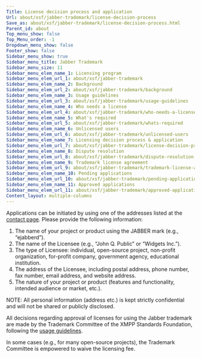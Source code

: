 ```yaml
---
Title: License decision process and application
Url: about/xsf/jabber-trademark/license-decision-process
Save_as: about/xsf/jabber-trademark/license-decision-process.html
Parent_id: about
Top_menu_show: false
Top_Menu_order: -1
Dropdown_menu_show: false
Footer_show: false
Sidebar_menu_show: true
Sidebar_menu_title: Jabber Trademark
Sidebar_menu_size: 11
Sidebar_menu_elem_name_1: Licensing program
Sidebar_menu_elem_url_1: about/xsf/jabber-trademark
Sidebar_menu_elem_name_2: Background
Sidebar_menu_elem_url_2: about/xsf/jabber-trademark/background
Sidebar_menu_elem_name_3: Usage guidelines
Sidebar_menu_elem_url_3: about/xsf/jabber-trademark/usage-guidelines
Sidebar_menu_elem_name_4: Who needs a license
Sidebar_menu_elem_url_4: about/xsf/jabber-trademark/who-needs-a-license
Sidebar_menu_elem_name_5: What's required
Sidebar_menu_elem_url_5: about/xsf/jabber-trademark/whats-required
Sidebar_menu_elem_name_6: Unlicensed users
Sidebar_menu_elem_url_6: about/xsf/jabber-trademark/unlicensed-users
Sidebar_menu_elem_name_7: Licensing decision process & application
Sidebar_menu_elem_url_7: about/xsf/jabber-trademark/license-decision-process
Sidebar_menu_elem_name_8: Dispute resolution
Sidebar_menu_elem_url_8: about/xsf/jabber-trademark/dispute-resolution
Sidebar_menu_elem_name_9: Trademark license agreement
Sidebar_menu_elem_url_9: about/xsf/jabber-trademark/trademark-license-agreement
Sidebar_menu_elem_name_10: Pending applications
Sidebar_menu_elem_url_10: about/xsf/jabber-trademark/pending-applications
Sidebar_menu_elem_name_11: Approved applications
Sidebar_menu_elem_url_11: about/xsf/jabber-trademark/approved-applications
Content_layout: multiple-columns
---
```


Applications can be initiated by using one of the addresses listed at the [contact page](/contact). Please provide the following information:

1. The name of your project or product using the JABBER mark (e.g., “ejabberd”).
2. The name of the Licensee (e.g., “John Q. Public” or “Widgets Inc.”).
3. The type of Licensee: individual, open-source project, non-profit organization, for-profit company, government agency, educational institution.
4. The address of the Licensee, including postal address, phone number, fax number, email address, and website address.
5. The nature of your project or product (features and functionality, intended audience or market, etc.).

NOTE: All personal information (address etc.) is kept strictly confidential and will not be shared or publicly disclosed.

All decisions regarding approval of licenses for using the Jabber trademark are made by the Trademark Committee of the XMPP Standards Foundation, following the [usage guidelines](/about/xsf/jabber-trademark/usage-guidelines).

In some cases (e.g., for many open-source projects), the Trademark Committee is empowered to waive the licensing fee.